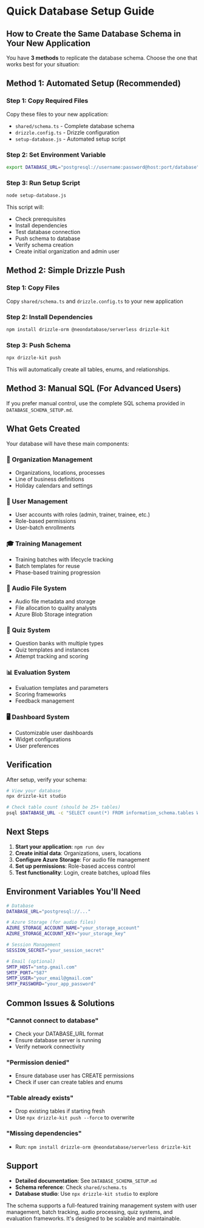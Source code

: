# Quick Database Setup Guide

## How to Create the Same Database Schema in Your New Application

You have **3 methods** to replicate the database schema. Choose the one that works best for your situation:

## Method 1: Automated Setup (Recommended)

### Step 1: Copy Required Files
Copy these files to your new application:
- `shared/schema.ts` - Complete database schema
- `drizzle.config.ts` - Drizzle configuration
- `setup-database.js` - Automated setup script

### Step 2: Set Environment Variable
```bash
export DATABASE_URL="postgresql://username:password@host:port/database"
```

### Step 3: Run Setup Script
```bash
node setup-database.js
```

This script will:
- Check prerequisites
- Install dependencies
- Test database connection
- Push schema to database
- Verify schema creation
- Create initial organization and admin user

## Method 2: Simple Drizzle Push

### Step 1: Copy Files
Copy `shared/schema.ts` and `drizzle.config.ts` to your new application

### Step 2: Install Dependencies
```bash
npm install drizzle-orm @neondatabase/serverless drizzle-kit
```

### Step 3: Push Schema
```bash
npx drizzle-kit push
```

This will automatically create all tables, enums, and relationships.

## Method 3: Manual SQL (For Advanced Users)

If you prefer manual control, use the complete SQL schema provided in `DATABASE_SCHEMA_SETUP.md`.

## What Gets Created

Your database will have these main components:

### 🏢 Organization Management
- Organizations, locations, processes
- Line of business definitions
- Holiday calendars and settings

### 👥 User Management
- User accounts with roles (admin, trainer, trainee, etc.)
- Role-based permissions
- User-batch enrollments

### 🎓 Training Management
- Training batches with lifecycle tracking
- Batch templates for reuse
- Phase-based training progression

### 🎵 Audio File System
- Audio file metadata and storage
- File allocation to quality analysts
- Azure Blob Storage integration

### 📝 Quiz System
- Question banks with multiple types
- Quiz templates and instances
- Attempt tracking and scoring

### 📊 Evaluation System
- Evaluation templates and parameters
- Scoring frameworks
- Feedback management

### 🖥️ Dashboard System
- Customizable user dashboards
- Widget configurations
- User preferences

## Verification

After setup, verify your schema:

```bash
# View your database
npx drizzle-kit studio

# Check table count (should be 25+ tables)
psql $DATABASE_URL -c "SELECT count(*) FROM information_schema.tables WHERE table_schema = 'public';"
```

## Next Steps

1. **Start your application**: `npm run dev`
2. **Create initial data**: Organizations, users, locations
3. **Configure Azure Storage**: For audio file management
4. **Set up permissions**: Role-based access control
5. **Test functionality**: Login, create batches, upload files

## Environment Variables You'll Need

```bash
# Database
DATABASE_URL="postgresql://..."

# Azure Storage (for audio files)
AZURE_STORAGE_ACCOUNT_NAME="your_storage_account"
AZURE_STORAGE_ACCOUNT_KEY="your_storage_key"

# Session Management
SESSION_SECRET="your_session_secret"

# Email (optional)
SMTP_HOST="smtp.gmail.com"
SMTP_PORT="587"
SMTP_USER="your_email@gmail.com"
SMTP_PASSWORD="your_app_password"
```

## Common Issues & Solutions

### "Cannot connect to database"
- Check your DATABASE_URL format
- Ensure database server is running
- Verify network connectivity

### "Permission denied"
- Ensure database user has CREATE permissions
- Check if user can create tables and enums

### "Table already exists"
- Drop existing tables if starting fresh
- Use `npx drizzle-kit push --force` to overwrite

### "Missing dependencies"
- Run: `npm install drizzle-orm @neondatabase/serverless drizzle-kit`

## Support

- **Detailed documentation**: See `DATABASE_SCHEMA_SETUP.md`
- **Schema reference**: Check `shared/schema.ts`
- **Database studio**: Use `npx drizzle-kit studio` to explore

The schema supports a full-featured training management system with user management, batch tracking, audio processing, quiz systems, and evaluation frameworks. It's designed to be scalable and maintainable.